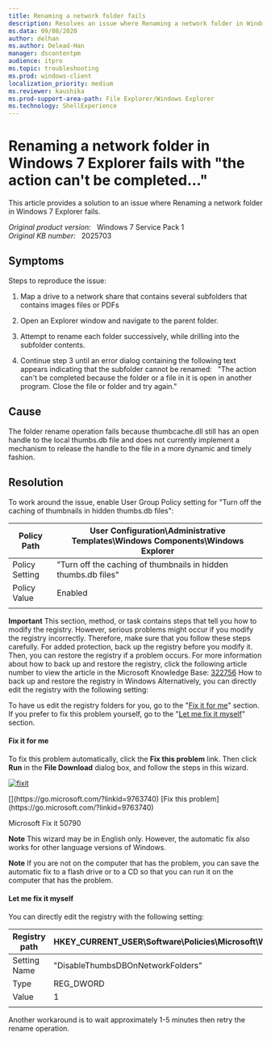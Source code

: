 ```yaml
---
title: Renaming a network folder fails
description: Resolves an issue where Renaming a network folder in Windows 7 Explorer fails.
ms.data: 09/08/2020
author: delhan
ms.author: Delead-Han
manager: dscontentpm
audience: itpro
ms.topic: troubleshooting
ms.prod: windows-client
localization_priority: medium
ms.reviewer: kaushika
ms.prod-support-area-path: File Explorer/Windows Explorer
ms.technology: ShellExperience
---
```

# Renaming a network folder in Windows 7 Explorer fails with "the action can't be completed..."

This article provides a solution to an issue where Renaming a network folder in Windows 7 Explorer fails.

_Original product version:_ &nbsp; Windows 7 Service Pack 1  
_Original KB number:_ &nbsp; 2025703

## Symptoms

Steps to reproduce the issue:  

1. Map a drive to a network share that contains several subfolders that contains images files or PDFs  

2. Open an Explorer window and navigate to the parent folder.  

3. Attempt to rename each folder successively, while drilling into the subfolder contents.  

4. Continue step 3 until an error dialog containing the following text appears indicating that the subfolder cannot be renamed:  
 "The action can't be completed because the folder or a file in it is open in another program. Close the file or folder and try again." 

## Cause

The folder rename operation fails because thumbcache.dll still has an open handle to the local thumbs.db file and does not currently implement a mechanism to release the handle to the file in a more dynamic and timely fashion.

## Resolution

To work around the issue, enable User Group Policy setting for "Turn off the caching of thumbnails in hidden thumbs.db files":

| Policy Path| User Configuration\Administrative Templates\Windows Components\Windows Explorer |
|---|---|
| Policy Setting| "Turn off the caching of thumbnails in hidden thumbs.db files" |
| Policy Value| Enabled |
|||

**Important** This section, method, or task contains steps that tell you how to modify the registry. However, serious problems might occur if you modify the registry incorrectly. Therefore, make sure that you follow these steps carefully. For added protection, back up the registry before you modify it. Then, you can restore the registry if a problem occurs. For more information about how to back up and restore the registry, click the following article number to view the article in the Microsoft Knowledge Base:
 [322756](https://support.microsoft.com/kb/322756) How to back up and restore the registry in Windows
Alternatively, you can directly edit the registry with the following setting:

To have us edit the registry folders for you, go to the "[Fix it for me](https://support.microsoft.com/help/2025703#x_x_x_fixitforme)" section. If you prefer to fix this problem yourself, go to the "[Let me fix it myself](https://support.microsoft.com/help/2025703#x_x_x_letmefixitmyself)" section.

#### **Fix it for me**  

To fix this problem automatically, click the **Fix this problem** link. Then click **Run** in the **File Download** dialog box, and follow the steps in this wizard.

[![fixit](https://support.microsoft.com//library/images/support/KBGraphics/PUBLIC/EN-US/2297543/fixitbtn.jpg)
](https://go.microsoft.com/?linkid=9790365) 
<!--a.x_x_x_x_button{width:139px;display:block;height:56px}--> [](https://go.microsoft.com/?linkid=9763740) [Fix this problem](https://go.microsoft.com/?linkid=9763740) 
Microsoft Fix it 50790  

**Note** This wizard may be in English only. However, the automatic fix also works for other language versions of Windows.

**Note** If you are not on the computer that has the problem, you can save the automatic fix to a flash drive or to a CD so that you can run it on the computer that has the problem.

#### **Let me fix it myself**  

You can directly edit the registry with the following setting:

| Registry path| HKEY_CURRENT_USER\Software\Policies\Microsoft\Windows\Explorer |
|---|---|
| Setting Name| "DisableThumbsDBOnNetworkFolders" |
| Type| REG_DWORD |
| Value| 1 |
|||

Another workaround is to wait approximately 1-5 minutes then retry the rename operation.
